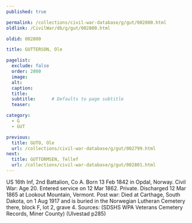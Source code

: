 ```yaml
---
published: true

permalink: /collections/civil-war-database/g/gut/002800.html
oldlink: /CivilWar/db/g/gut/002800.html

oldid: 002800

title: GUTTERSON, Ole

pagelist:
  exclude: false
  order: 2800
  image: 
  alt:
  caption:
  title:
  subtitle:      # Defaults to page subtitle
  teaser:

category: 
  - G 
  - GUT

previous:
  title: GUTO, Ole
  url: /collections/civil-war-database/g/gut/002799.html  
next:
  title: GUTTORMSEN, Tellef
  url: /collections/civil-war-database/g/gut/002801.html   
---
```

US 16th Inf, 2nd Battalion, Co A. Born 13 Feb 1842 in Opdal, Norway. Civil War: Age 20. Entered service on 12 Mar 1862. Private. Discharged 12 Mar 1865 at Lookout Mountain, Vermont. Post war: Died at Carthage, South Dakota, on 1 Aug 1917 and is buried in the Norwegian Lutheran Cemetery there, block F, lot 2, grave 4. Sources: (SDSHS WPA Veterans Cemetery Records, Miner County) (Ulvestad p285)